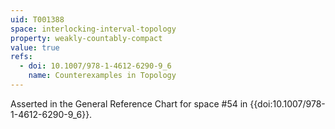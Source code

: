 ```yaml
---
uid: T001388
space: interlocking-interval-topology
property: weakly-countably-compact
value: true
refs:
  - doi: 10.1007/978-1-4612-6290-9_6
    name: Counterexamples in Topology
---
```

Asserted in the General Reference Chart for space #54 in
{{doi:10.1007/978-1-4612-6290-9_6}}.
